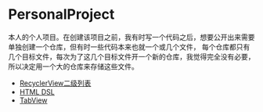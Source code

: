 # PersonalProject

本人的个人项目。在创建该项目之前，我有时写一个代码之后，想要公开出来需要单独创建一个仓库，但有时一些代码本来也就一个或几个文件，
每个仓库都只有几个目标文件，每次为了这几个目标文件开一个新的仓库，我觉得完全没有必要，所以决定用一个大的仓库来存储这些文件。<br/>

- [RecyclerView二级列表](https://github.com/nanjolnoSat/PersonalProject/tree/master/Recyclerexpanableadapter)
- [HTML DSL](https://github.com/nanjolnoSat/PersonalProject/tree/master/htmldsl)
- [TabView](https://github.com/nanjolnoSat/PersonalProject/tree/master/tableview)

